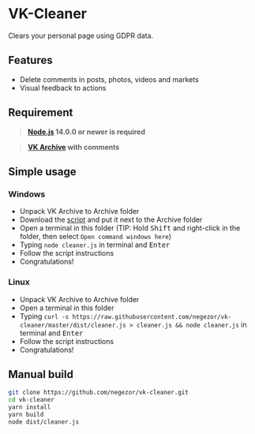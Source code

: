 # VK-Cleaner
Clears your personal page using GDPR data.

## Features
- Delete comments in posts, photos, videos and markets
- Visual feedback to actions

## Requirement
> **[Node.js](https://nodejs.org/) 14.0.0 or newer is required**

> **[VK Archive](https://vk.com/data_protection?section=rules&scroll_to_archive=1) with comments**

## Simple usage

### Windows

- Unpack VK Archive to Archive folder
- Download the [script](https://raw.githubusercontent.com/negezor/vk-cleaner/master/dist/cleaner.js) and put it next to the Archive folder
- Open a terminal in this folder (TIP: Hold <kbd>Shift</kbd> and right-click in the folder, then select `Open command windows here`)
- Typing `node cleaner.js` in terminal and <kbd>Enter</kbd>
- Follow the script instructions
- Congratulations!

### Linux

- Unpack VK Archive to Archive folder
- Open a terminal in this folder
- Typing `curl -s https://raw.githubusercontent.com/negezor/vk-cleaner/master/dist/cleaner.js > cleaner.js && node cleaner.js` in terminal and <kbd>Enter</kbd>
- Follow the script instructions
- Congratulations!

## Manual build

```sh
git clone https://github.com/negezor/vk-cleaner.git
cd vk-cleaner
yarn install
yarn build
node dist/cleaner.js
```
